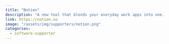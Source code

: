 ```yaml
---
title: "Notion"
description: "A new tool that blends your everyday work apps into one. It's the all-in-one workspace for you and your team."
link: https://notion.so
image: "/assets/img/supporters/notion.png"
categories:
  - software-supporter
---
```

